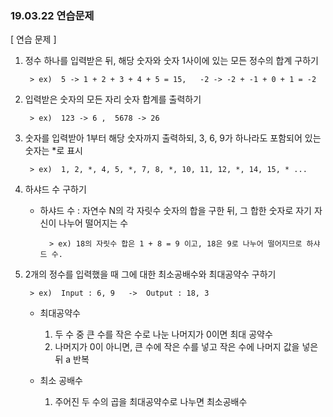 <h3> 19.03.22 연습문제 </h3>

[ 연습 문제 ]


1. 정수 하나를 입력받은 뒤, 해당 숫자와 숫자 1사이에 있는 모든 정수의 합계 구하기

        > ex)  5 -> 1 + 2 + 3 + 4 + 5 = 15,   -2 -> -2 + -1 + 0 + 1 = -2



2. 입력받은 숫자의 모든 자리 숫자 합계를 출력하기

        > ex)  123 -> 6 ,  5678 -> 26



3. 숫자를 입력받아 1부터 해당 숫자까지 출력하되, 3, 6, 9가 하나라도 포함되어 있는 숫자는 *로 표시

        > ex)  1, 2, *, 4, 5, *, 7, 8, *, 10, 11, 12, *, 14, 15, * ... 



4. 하샤드 수 구하기 

    - 하샤드 수 : 자연수 N의 각 자릿수 숫자의 합을 구한 뒤, 그 합한 숫자로 자기 자신이 나누어 떨어지는 수

            > ex) 18의 자릿수 합은 1 + 8 = 9 이고, 18은 9로 나누어 떨어지므로 하샤드 수.



5. 2개의 정수를 입력했을 때 그에 대한 최소공배수와 최대공약수 구하기

        > ex)  Input : 6, 9   ->  Output : 18, 3

    - 최대공약수
    
      1) 두 수 중 큰 수를 작은 수로 나눈 나머지가 0이면 최대 공약수
      2) 나머지가 0이 아니면, 큰 수에 작은 수를 넣고 작은 수에 나머지 값을 넣은 뒤 a 반복

    - 최소 공배수
    
      1) 주어진 두 수의 곱을 최대공약수로 나누면 최소공배수
